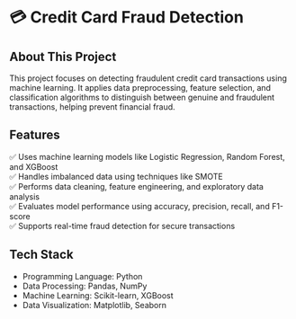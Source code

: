 # 💳 Credit Card Fraud Detection  

## About This Project  
This project focuses on detecting fraudulent credit card transactions using machine learning. It applies data preprocessing, feature selection, and classification algorithms to distinguish between genuine and fraudulent transactions, helping prevent financial fraud.  

## Features  
✅ Uses machine learning models like Logistic Regression, Random Forest, and XGBoost  
✅ Handles imbalanced data using techniques like SMOTE  
✅ Performs data cleaning, feature engineering, and exploratory data analysis  
✅ Evaluates model performance using accuracy, precision, recall, and F1-score  
✅ Supports real-time fraud detection for secure transactions  

## Tech Stack  
- Programming Language: Python  
- Data Processing: Pandas, NumPy  
- Machine Learning: Scikit-learn, XGBoost  
- Data Visualization: Matplotlib, Seaborn  
